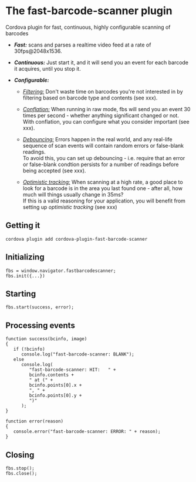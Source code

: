 # The fast-barcode-scanner plugin
Cordova plugin for fast, continuous, highly configurable scanning of barcodes

- ***Fast:*** scans and parses a realtime video feed at a rate of 30fps@2048x1536.
  
- ***Continuous:*** Just start it, and it will send you an event for each barcode it acquires, until you stop it.
- ***Configurable:***
    - *<u>Filtering:</u>* Don't waste time on barcodes you're not interested in 
      by filtering based on barcode type and contents (see xxx).
    - *<u>Conflation:</u>* When running in raw mode, fbs will send you an event 30 times per second - whether 
      anything significant changed or not.<br/> 
      With conflation, you can configure what you consider important (see xxx).

    - *<u>Debouncing:</u>* Errors happen in the real world, and any real-life
      sequence of scan events will contain random errors or false-blank readings.<br/>
      To avoid this, you can set up debouncing - i.e. require that an error or false-blank condtion persists 
      for a number of readings before being accepted (see xxx).
    - *<u>Optimistic tracking:</u>* When scanning at a high rate, a good place to look
      for a barcode is in the area you last found one - after all, how
      much will things usually change in 35ms?<br/>
      If this is a valid reasoning for your application, you will benefit from setting
      up *optimistic tracking* (see xxx)

## Getting it

    cordova plugin add cordova-plugin-fast-barcode-scanner

## Initializing

    fbs = window.navigator.fastbarcodescanner;
    fbs.init({...})

## Starting

    fbs.start(success, error);

## Processing events

    function success(bcinfo, image)
    {
       if (!bcinfo)
          console.log("fast-barcode-scanner: BLANK");
       else
          console.log(
             "fast-barcode-scanner: HIT:   " + 
             bcinfo.contents + 
             " at (" + 
             bcinfo.points[0].x + 
             ", " + 
             bcinfo.points[0].y + 
             ")"
          );
    }

    function error(reason)
    {
       console.error("fast-barcode-scanner: ERROR: " + reason);
    }

## Closing

    fbs.stop();
    fbs.close();
